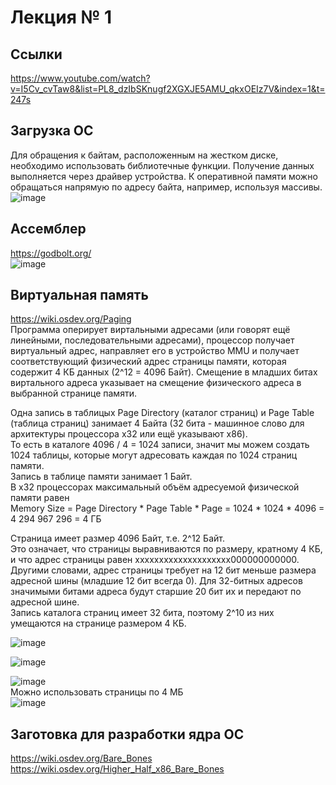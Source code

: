 # Лекция № 1
## Ссылки
https://www.youtube.com/watch?v=I5Cv_cvTaw8&list=PL8_dzIbSKnugf2XGXJE5AMU_qkxOEIz7V&index=1&t=247s  

## Загрузка ОС
Для обращения к байтам, расположенным на жестком диске, необходимо использовать библиотечные функции. Получение данных выполняется через драйвер устройства. К оперативной памяти можно обращаться напрямую по адресу байта, например, используя массивы.
![image](https://github.com/alzoi/st_os/assets/20499566/1f2fca4b-017b-49e3-964d-0a7240172714)

## Ассемблер
https://godbolt.org/  
![image](https://github.com/alzoi/st_os/assets/20499566/20273a60-b6dc-4c7f-9d49-1d61f309490e)

## Виртуальная память
https://wiki.osdev.org/Paging  
Программа оперирует виртальными адресами (или говорят ещё линейными, последовательными адресами), процессор получает виртуальный адрес, направляет его в устройство MMU и получает соответствующий физический адрес страницы памяти, которая содержит 4 КБ данных (2^12 = 4096 Байт).
Смещение в младших битах виртального адреса указывает на смещение физического адреса в выбранной странице памяти.  

Одна запись в таблицых Page Directory (каталог страниц) и Page Table (таблица страниц) занимает 4 Байта (32 бита - машинное слово для архитектуры процессора x32 или ещё указывают x86).  
То есть в каталоге 4096 / 4 = 1024 записи, значит мы можем создать 1024 таблицы, которые могут адресовать каждая по 1024 страниц памяти.  
Запись в таблице памяти занимает 1 Байт.  
В x32 процессорах максимальный объём адресуемой физической памяти равен  
Memory Size = Page Directory * Page Table * Page = 1024 * 1024 * 4096 = 4 294 967 296 = 4 ГБ

Страница имеет размер 4096 Байт, т.е. 2^12 Байт.  
Это означает, что страницы выравниваются по размеру, кратному 4 КБ, и что адрес страницы равен xxxxxxxxxxxxxxxxxxxx000000000000. Другими словами, адрес страницы требует на 12 бит меньше размера адресной шины (младшие 12 бит всегда 0). Для 32-битных адресов значимыми битами адреса будут старшие 20 бит их и передают по адресной шине.  
Запись каталога страниц имеет 32 бита, поэтому 2^10 из них умещаются на странице размером 4 КБ.

![image](https://github.com/alzoi/st_os/assets/20499566/b5adb4d6-e057-48ce-bb98-71772053839f)

![image](https://github.com/alzoi/st_os/assets/20499566/4bac24dc-f86a-40ca-a8d4-719e369a26bd)

![image](https://github.com/alzoi/st_os/assets/20499566/8ee54cca-d845-4513-be6a-1f2d494cfe82)  
Можно использовать страницы по 4 МБ  
![image](https://github.com/alzoi/st_os/assets/20499566/2001b8f3-770c-47d5-bb7c-ff5085034c45)

## Заготовка для разработки ядра ОС
https://wiki.osdev.org/Bare_Bones
https://wiki.osdev.org/Higher_Half_x86_Bare_Bones
